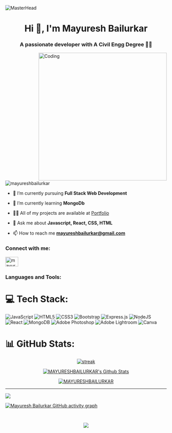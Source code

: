 ![MasterHead](https://user-images.githubusercontent.com/80781196/190216139-7697aa5a-c9a0-4bd6-80bf-3aca76a2e1c8.gif)
<h1 align="center">Hi 👋, I'm Mayuresh Bailurkar</h1>
<h3 align="center">A passionate developer with A Civil Engg Degree 👨‍💻</h3>
<img align="right" alt="Coding" width="400" src="https://cdn.dribbble.com/users/1162077/screenshots/3848914/programmer.gif" />




<p align="left"> <img src="https://komarev.com/ghpvc/?username=mayureshbailurkar&label=Profile%20views&color=0e75b6&style=flat" alt="mayureshbailurkar" /> </p>

- 🔭 I’m currently pursuing  **Full Stack Web Development**

- 🌱 I’m currently learning **MongoDb**

- 👨‍💻 All of my projects are available at [Portfolio](https://mayureshbailurkar.github.io/)

- 💬 Ask me about **Javascript, React, CSS, HTML**

- 📫 How to reach me **mayureshbailurkar@gmail.com**

<h3 align="left">Connect with me:</h3>
<p align="left">
<a href="https://linkedin.com/in/mayuresh bailurkar" target="blank"><img align="center" src="https://raw.githubusercontent.com/rahuldkjain/github-profile-readme-generator/master/src/images/icons/Social/linked-in-alt.svg" alt="mayuresh bailurkar" height="30" width="40" /></a>
</p>

<h3 align="left">Languages and Tools:</h3>

# 💻 Tech Stack:
![JavaScript](https://img.shields.io/badge/javascript-%23323330.svg?style=for-the-badge&logo=javascript&logoColor=%23F7DF1E) ![HTML5](https://img.shields.io/badge/html5-%23E34F26.svg?style=for-the-badge&logo=html5&logoColor=white) ![CSS3](https://img.shields.io/badge/css3-%231572B6.svg?style=for-the-badge&logo=css3&logoColor=white) ![Bootstrap](https://img.shields.io/badge/bootstrap-%23563D7C.svg?style=for-the-badge&logo=bootstrap&logoColor=white) ![Express.js](https://img.shields.io/badge/express.js-%23404d59.svg?style=for-the-badge&logo=express&logoColor=%2361DAFB) ![NodeJS](https://img.shields.io/badge/node.js-6DA55F?style=for-the-badge&logo=node.js&logoColor=white) ![React](https://img.shields.io/badge/react-%2320232a.svg?style=for-the-badge&logo=react&logoColor=%2361DAFB) ![MongoDB](https://img.shields.io/badge/MongoDB-%234ea94b.svg?style=for-the-badge&logo=mongodb&logoColor=white) ![Adobe Photoshop](https://img.shields.io/badge/adobephotoshop-%2331A8FF.svg?style=for-the-badge&logo=adobephotoshop&logoColor=white) ![Adobe Lightroom](https://img.shields.io/badge/Adobe%20Lightroom-31A8FF.svg?style=for-the-badge&logo=Adobe%20Lightroom&logoColor=white) ![Canva](https://img.shields.io/badge/Canva-%2300C4CC.svg?style=for-the-badge&logo=Canva&logoColor=white)
# 📊 GitHub Stats:

<p align="center">
    <a href="https://github.com/MAYURESHBAILURKAR">
        <img title=":fire: Get streak stats for your profile at git.io/streak-stats" alt="streak" src="https://github-readme-stats.vercel.app/api?username=MAYURESHBAILURKAR&theme=tokyonight&hide_border=true&include_all_commits=true&count_private=true"/>
    </a>
</p>
<p align="center">
    <a href="https://github.com/MAYURESHBAILURKAR"><img alt="MAYURESHBAILURKAR's Github Stats" src="https://github-readme-streak-stats.herokuapp.com/?user=MAYURESHBAILURKAR&theme=tokyonight&hide_border=false&hide_border=true" /></a>
    </p>
    
 <p align="center">
 <a href="https://github.com/MAYURESHBAILURKAR"><img align="center" src="https://github-readme-stats.vercel.app/api/top-langs/?username=MAYURESHBAILURKAR&theme=tokyonight&hide_border=false&include_all_commits=true&count_private=true&layout=compact&hide_border=true" alt="MAYURESHBAILURKAR" /></p>

---
[![](https://visitcount.itsvg.in/api?id=MAYURESHBAILURKAR&icon=0&color=0)](https://visitcount.itsvg.in)

[![Mayuresh Bailurkar GitHub activity graph](https://activity-graph.herokuapp.com/graph?username=mayureshbailurkar&bg_color=0D1117&color=5BCDEC&line=5BCDEC&point=FFFFFF&hide_border=true)](https://github.com/mayureshbailurkar)

<br/>

<p align="center">
  <img  src="https://raw.githubusercontent.com/Trilokia/Trilokia/379277808c61ef204768a61bbc5d25bc7798ccf1/bottom_header.svg">
 </p>
 
